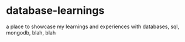 # database-learnings
a place to showcase my learnings and experiences with databases, sql, mongodb, blah, blah
